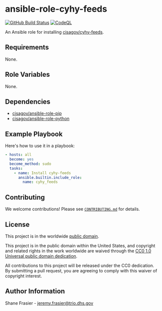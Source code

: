# ansible-role-cyhy-feeds #

[![GitHub Build Status](https://github.com/cisagov/ansible-role-cyhy-feeds/workflows/build/badge.svg)](https://github.com/cisagov/ansible-role-cyhy-feeds/actions)
[![CodeQL](https://github.com/cisagov/ansible-role-cyhy-feeds/workflows/CodeQL/badge.svg)](https://github.com/cisagov/ansible-role-cyhy-feeds/actions/workflows/codeql-analysis.yml)

An Ansible role for installing
[cisagov/cyhy-feeds](https://github.com/cisagov/cyhy-feeds).

## Requirements ##

None.

## Role Variables ##

None.

<!--
| Variable | Description | Default | Required |
|----------|-------------|---------|----------|
| optional_variable | Describe its purpose. | `default_value` | No |
| required_variable | Describe its purpose. | n/a | Yes |
-->

## Dependencies ##

- [cisagov/ansible-role-pip](https://github.com/cisagov/ansible-role-pip)
- [cisagov/ansible-role-python](https://github.com/cisagov/ansible-role-python)

## Example Playbook ##

Here's how to use it in a playbook:

```yaml
- hosts: all
  become: yes
  become_method: sudo
  tasks:
    - name: Install cyhy-feeds
      ansible.builtin.include_role:
        name: cyhy_feeds
```

## Contributing ##

We welcome contributions!  Please see [`CONTRIBUTING.md`](CONTRIBUTING.md) for
details.

## License ##

This project is in the worldwide [public domain](LICENSE).

This project is in the public domain within the United States, and
copyright and related rights in the work worldwide are waived through
the [CC0 1.0 Universal public domain
dedication](https://creativecommons.org/publicdomain/zero/1.0/).

All contributions to this project will be released under the CC0
dedication. By submitting a pull request, you are agreeing to comply
with this waiver of copyright interest.

## Author Information ##

Shane Frasier - <jeremy.frasier@trio.dhs.gov>
